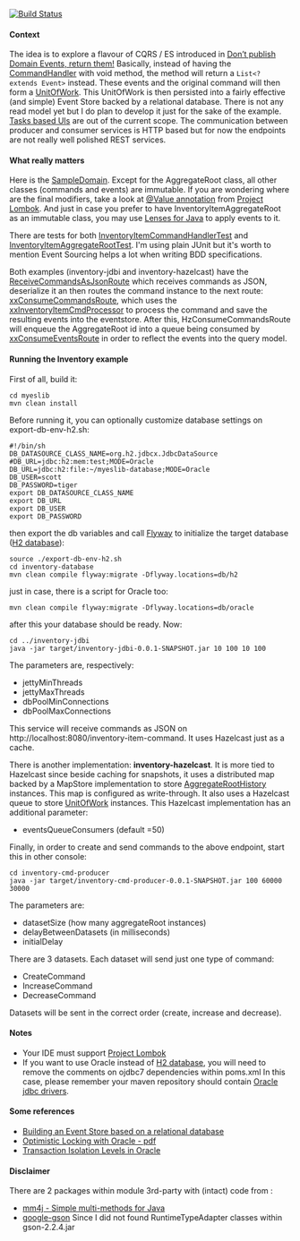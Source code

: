 [![Build Status](https://travis-ci.org/rodolfodpk/myeslib.svg?branch=master)](https://travis-ci.org/rodolfodpk/myeslib)

#### Context
The idea is to explore a flavour of CQRS / ES introduced in [Don’t publish Domain Events, return them!](http://www.jayway.com/2013/06/20/dont-publish-domain-events-return-them/) Basically, instead of having the  [CommandHandler](https://github.com/gregoryyoung/m-r/blob/master/SimpleCQRS/CommandHandlers.cs) with void method, the method will return a ```List<? extends Event>``` instead. These events and the original command will then form a <a href="myeslib-core/src/main/java/org/myeslib/core/data/UnitOfWork.java">UnitOfWork</a>. This UnitOfWork is then persisted into a fairly effective (and simple) Event Store backed by a relational database. There is not any read model yet but I do plan to develop it just for the sake of the example. [Tasks based UIs](http://cqrs.wordpress.com/documents/task-based-ui) are out of the current scope. The communication between producer and consumer services is HTTP based but for now the endpoints are not really well polished REST services.

#### What really matters
Here is the <a href="inventory-aggregate-root/src/main/java/org/myeslib/example/SampleDomain.java">SampleDomain</a>. Except for the AggregateRoot class, all other classes (commands and events) are immutable. If you are wondering where are the final modifiers, take a look at [@Value annotation](http://projectlombok.org/features/Value.html) from  [Project Lombok](http://projectlombok.org/). And just in case you prefer to have InventoryItemAggregateRoot as an immutable class, you may use [Lenses for Java](https://github.com/remeniuk/java-lenses/blob/master/examples/src/main/java/PersonZipCodeExample.java) to apply events to it.

There are tests for both <a href="inventory-aggregate-root/src/test/java/org/myeslib/example/InventoryItemCommandHandlerTest.java">InventoryItemCommandHandlerTest</a> and <a href="inventory-aggregate-root/src/test/java/org/myeslib/example/InventoryItemAggregateRootTest.java">InventoryItemAggregateRootTest</a>. I'm using plain JUnit but it's worth to mention Event Sourcing helps a lot when writing BDD specifications.

Both examples (inventory-jdbi and inventory-hazelcast) have the <a href="inventory-hazelcast/src/main/java/org/myeslib/example/hazelcast/routes/ReceiveCommandsAsJsonRoute.java">ReceiveCommandsAsJsonRoute</a> which receives commands as JSON, deserialize it an then routes the command instance to the next route: <a href="inventory-hazelcast/src/main/java/org/myeslib/example/hazelcast/routes/HzConsumeCommandsRoute.java">xxConsumeCommandsRoute</a>, which uses the <a href="inventory-hazelcast/src/main/java/org/myeslib/example/hazelcast/routes/HzInventoryItemCmdProcessor.java">xxInventoryItemCmdProcessor</a> to process the command and save the resulting events into the eventstore. After this, HzConsumeCommandsRoute will enqueue the AggregateRoot id into a queue being consumed by <a href="inventory-hazelcast/src/main/java/org/myeslib/example/hazelcast/routes/HzConsumeEventsRoute.java">xxConsumeEventsRoute</a> in order to reflect the events into the query model.


#### Running the Inventory example 
First of all, build it:
```
cd myeslib
mvn clean install
```
Before running it, you can optionally customize database settings on export-db-env-h2.sh: 
```
#!/bin/sh
DB_DATASOURCE_CLASS_NAME=org.h2.jdbcx.JdbcDataSource
#DB_URL=jdbc:h2:mem:test;MODE=Oracle
DB_URL=jdbc:h2:file:~/myeslib-database;MODE=Oracle
DB_USER=scott
DB_PASSWORD=tiger
export DB_DATASOURCE_CLASS_NAME
export DB_URL
export DB_USER
export DB_PASSWORD
```
then export the db variables and call [Flyway](http://flywaydb.org/) to initialize the target database ([H2 database](http://www.h2database.com)):
```
source ./export-db-env-h2.sh
cd inventory-database
mvn clean compile flyway:migrate -Dflyway.locations=db/h2
```
just in case, there is a script for Oracle too:
```
mvn clean compile flyway:migrate -Dflyway.locations=db/oracle
```
after this your database should be ready. Now:
```
cd ../inventory-jdbi
java -jar target/inventory-jdbi-0.0.1-SNAPSHOT.jar 10 100 10 100
```
The parameters are, respectively: 
* jettyMinThreads 
* jettyMaxThreads 
* dbPoolMinConnections 
* dbPoolMaxConnections


This service will receive commands as JSON on http://localhost:8080/inventory-item-command. It uses Hazelcast just as a cache. 

There is another implementation: **inventory-hazelcast**. It is more tied to Hazelcast since beside caching for snapshots, it uses a distributed map backed by a MapStore implementation to store <a href="myeslib-core/src/main/java/org/myeslib/core/data/AggregateRootHistory.java">AggregateRootHistory</a> instances. This map is configured as write-through. It also uses a Hazelcast queue to store <a href="myeslib-core/src/main/java/org/myeslib/core/data/UnitOfWork.java">UnitOfWork</a> instances. This Hazelcast implementation has an additional parameter: 

* eventsQueueConsumers (default =50)

Finally, in order to create and send commands to the above endpoint, start this in other console:
```
cd inventory-cmd-producer
java -jar target/inventory-cmd-producer-0.0.1-SNAPSHOT.jar 100 60000 30000
```
The parameters are: 
* datasetSize (how many aggregateRoot instances)
* delayBetweenDatasets (in milliseconds) 
* initialDelay
 
There are 3 datasets. Each dataset will send just one type of command: 
* CreateCommand 
* IncreaseCommand 
* DecreaseCommand

Datasets will be sent in the correct order (create, increase and decrease). 

#### Notes
* Your IDE must support [Project Lombok](http://projectlombok.org/)
* If you want to use Oracle instead of [H2 database](http://www.h2database.com), you will need to remove the comments on ojdbc7 dependencies within poms.xml In this case, please remember your maven repository should contain [Oracle jdbc drivers](http://www.oracle.com/technetwork/database/features/jdbc/jdbc-drivers-12c-download-1958347.html).

#### Some references
* [Building an Event Store based on a relational database](http://cqrs.wordpress.com/documents/building-event-storage/)
* [Optimistic Locking with Oracle - pdf](https://www.google.com/url?sa=t&rct=j&q=&esrc=s&source=web&cd=1&ved=0CCgQFjAA&url=http%3A%2F%2Fwww.orafaq.com%2Fpapers%2Flocking.pdf&ei=rusgU7fgI8aqkAfU0oHQCw&usg=AFQjCNHwIQtdeFyDPmKRd-LYChUtLf0XFw&sig2=aQD6hQbsKKP0yow7677ZtA&bvm=bv.62922401,d.eW0)
* [Transaction Isolation Levels in Oracle](http://www.oracle.com/technetwork/issue-archive/2005/05-nov/o65asktom-082389.html)

#### Disclaimer
There are 2 packages within module 3rd-party with (intact) code from :

* [mm4j - Simple multi-methods for Java](http://gsd.di.uminho.pt/members/jop/mm4j)
* [google-gson](https://code.google.com/p/google-gson) Since I did not found RuntimeTypeAdapter classes within gson-2.2.4.jar
